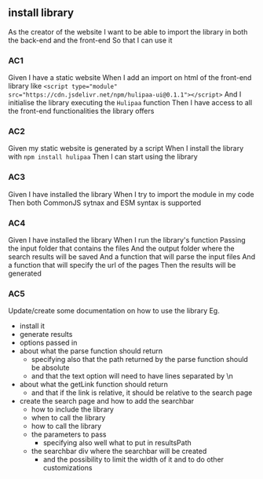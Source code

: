 ## install library
As the creator of the website
I want to be able to import the library in both the back-end and the front-end
So that I can use it

### AC1
Given I have a static website
When I add an import on html of the front-end library like
    `<script type="module" src="https://cdn.jsdelivr.net/npm/hulipaa-ui@0.1.1"></script>`
And I initialise the library executing the `Hulipaa` function
Then I have access to all the front-end functionalities the library offers

### AC2
Given my static website is generated by a script
When I install the library with `npm install hulipaa`
Then I can start using the library

### AC3
Given I have installed the library
When I try to import the module in my code
Then both CommonJS sytnax and ESM syntax is supported

### AC4
Given I have installed the library
When I run the library's function
Passing the input folder that contains the files
And the output folder where the search results will be saved
And a function that will parse the input files
And a function that will specify the url of the pages 
Then the results will be generated

### AC5
Update/create some documentation on how to use the library
Eg.
- install it
- generate results
- options passed in
- about what the parse function should return
  - specifying also that the path returned by the parse function should be absolute
  - and that the text option will need to have lines separated by \n
- about what the getLink function should return
  - and that if the link is relative, it should be relative to the search page
- create the search page and how to add the searchbar
  - how to include the library
  - when to call the library
  - how to call the library
  - the parameters to pass
    - specifying also well what to put in resultsPath
  - the searchbar div where the searchbar will be created
    - and the possibility to limit the width of it and to do other customizations